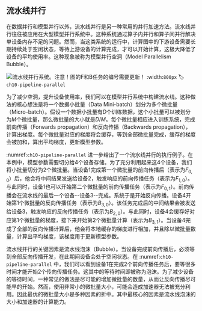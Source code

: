 ## 流水线并行

在数据并行和模型并行以外，流水线并行是另一种常用的并行加速方法。流水线并行往往被应用在大型模型并行系统中。这种系统通过算子内并行和算子间并行解决单设备内存不足的问题。然而，当这类系统的运行中，计算图中的下游设备需要长期持续处于空闲状态，等待上游设备的计算完成，才可以开始计算，这极大降低了设备的平均使用率。这种现象被称为模型并行空洞（Model Parallelism Bubble）。

![流水线并行系统。注意！图的F和B任务的编号需要更新！](../img/ch09/ch10-pipeline-parallel.svg)
:width:`800px`
:label:`ch10-pipeline-parallel`

为了减少空洞，提升设备使用率，我们可以在模型并行系统中构建流水线。这种做法的核心想法是将一个数据小批量（Data Mini-batch）划分为多个微批量（Micro-batch）。假设一个数据小批量有$D$个训练数据，这个小批量可以被划分为$M$个微批量，那么微批量的大小就是$D/M$。每个微批量相应进入训练系统，完成前向传播（Forwards propagation）和反向传播（Backwards propagation），计算出梯度。每个微批量对应的梯度将会缓存，等到全部微批量完成，缓存的梯度会被加和，算出平均梯度，更新模型参数。

 :numref:`ch10-pipeline-parallel` 进一步给出了一个流水线并行的执行例子。在本例中，模型参数需要切分给4个设备存储。为了充分利用起来这4个设备，我们将小批量切分为2个微批量。当设备1完成第一个微批量的前向传播后（表示为$F_{0,0}$）后，他会将中间结果发送给设备2，触发响应的前向传播任务（表示为$F_{1,0}$）。与此同时，设备1也可以开始第二个微批量的前向传播任务（表示为$F_{0,1}$）。前向传播会在流水线的最后一个设备--设备3--完成。系统于是开始反向传播。设备4开始第1个微批量的反向传播任务（表示为$B_{3,0}$）。该任务完成后的中间结果会被发送给设备3，触发响应的反向传播任务（表示为$B_{2,0}$）。与此同时，设备4会缓存好对应第1个微批量的梯度，接下来开始第2个微批量计算（表示为$B_{3,1}$）。当设备4完成了全部的反向传播计算后，他会将本地缓存的梯度进行相加，并且除以微批量数量，计算出平均梯度，该梯度用于更新模型参数。

流水线并行的关键因素是流水线泡沫（Bubble）。当设备完成前向传播后，必须等到全部反向传播开发，在此期间设备会处于空闲状态。在 :numref:`ch10-pipeline-parallel` 中，我们可以看到设备1在完成2个前向传播任务后，要等很多时间才能开始2个传向传播任务。这其中的等待时间即被称为泡沫。为了减少设备的等待时间，一种常见的做法是尽可能的增加微批量的数量，从而让反向传播尽可能早的开始。然而，使用非常小的微批量大小，可能会造成加速器无法被充分利用。因此最优的微批量大小是多种因素的折中。其中最核心的因素是流水线泡沫的大小和加速器的计算能力。

